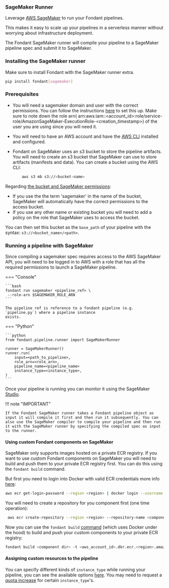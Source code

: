 ### SageMaker Runner

Leverage [AWS SageMaker](https://aws.amazon.com/sagemaker/) to run your Fondant pipelines.

This makes it easy to scale up your pipelines in a serverless manner without worrying about infrastructure
deployment.

The Fondant SageMaker runner will compile your pipeline to a SageMaker pipeline spec and submit it to SageMaker.


### Installing the SageMaker runner

Make sure to install Fondant with the SageMaker runner extra.

```bash
pip install fondant[sagemaker]
```

### Prerequisites
- You will need a sagemaker domain and user with the correct permissions. You can follow the instructions [here](https://docs.aws.amazon.com/sagemaker/latest/dg/onboard-quick-start.html) to set this up. Make sure to note down the role arn( arn:aws:iam::<account_id>:role/service-role/AmazonSageMaker-ExecutionRole-<creation_timestamp>) of the user you are using since you will need it.
- You will need to have an AWS account and have the [AWS CLI](https://docs.aws.amazon.com/cli/latest/userguide/cli-chap-getting-started.html) installed and configured.
- Fondant on SageMaker uses an s3 bucket to store the pipeline artifacts. You will need to create an s3 bucket that SageMaker can use to store artifacts (manifests and data). You can create a bucket using the AWS CLI:

    ```bash
        aws s3 mb s3://<bucket-name>
    ```

Regarding [the bucket and SageMaker permissions](https://docs.aws.amazon.com/sagemaker/latest/dg/automatic-model-tuning-ex-bucket.html):
- If you use the the term 'sagemaker' in the name of the bucket, SageMaker will automatically have the correct permissions to the access bucket.
- If you use any other name or existing bucket you will need to add a policy on the role that SageMaker uses to access the bucket. 


You can then set this bucket as the `base_path` of your pipeline with the syntax: `s3://<bucket_name>/<path>`.

### Running a pipeline with SageMaker


Since compiling a sagemaker spec requires access to the AWS SageMaker API, you will need to be logged in to 
AWS with a role that has all the required permissions to launch a SageMaker pipeline. 


=== "Console"
    
    ```bash 
    fondant run sagemaker <pipeline_ref> \
     --role-arn $SAGEMAKER_ROLE_ARN 
    ```
    
    The pipeline ref is reference to a fondant pipeline (e.g. `pipeline.py`) where a pipeline instance
    exists.


=== "Python"
    
    ```python
    from fondant.pipeline.runner import SageMakerRunner
    
    runner = SageMakerRunner()
    runner.run(
        input=<path_to_pipeline>,
        role_arn=<role_arn>,
        pipeline_name=<pipeline_name>
        instance_type=<instance_type>,
    )
    ```


Once your pipeline is running you can monitor it using the SageMaker [Studio](https://aws.amazon.com/sagemaker/studio/).

!!! note "IMPORTANT"

    If the Fondant SageMaker runner takes a Fondant pipeline object as input it will compile it first and then run it subsequently. You can also use the SageMaker compiler to compile your pipeline and then run it with the SageMaker runner by specifying the compiled spec as input to the runner.



#### Using custom Fondant components on SageMaker

SageMaker only supports images hosted on a private ECR registry. If you want to use custom Fondant components on SageMaker you will need to build and push them to your private ECR registry first. You can do this using the `fondant build` command.

But first you need to login into Docker with valid ECR credentials more info [here](https://docs.aws.amazon.com/AmazonECR/latest/userguide/docker-push-ecr-image.html):
```bash
aws ecr get-login-password --region <region> | docker login --username AWS --password-stdin <aws_account_id>.dkr.ecr.<region>.amazonaws.com
```

You will need to create a repository for you component first (one time operation):
```bash
 aws ecr create-repository --region <region> --repository-name <component_name>
```

Now you can use the `fondant build` [command](../components/publishing_components.md) (which uses Docker under the hood) to build and push your custom components to your private ECR registry:
```bash
fondant build <component dir> -t <aws_account_id>.dkr.ecr.<region>.amazonaws.com/<component_name>:<tag>
```


#### Assigning custom resources to the pipeline

You can specify different kinds of `instance_type` while running your pipeline, you can see the available options [here](https://docs.aws.amazon.com/sagemaker/latest/dg/notebooks-available-instance-types.html). You may need to request a [quota increase](https://docs.aws.amazon.com/general/latest/gr/aws_service_limits.html) for certain `instance_type`'s.